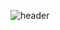 ![header](https://capsule-render.vercel.app/api?type=wave&color=auto&height=300&section=header&text=Welcome%20To%20SiwooJang%20Github&fontSize=90)

